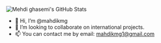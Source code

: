 ![Mehdi ghasemi's GitHub Stats](https://github-readme-stats.vercel.app/api?username=mahdikmg&show_icons=true&theme=prussian)

- 👋 Hi, I’m @mahdikmg
- 🌱 I’m looking to collaborate on international projects.
- 📫 You can contact me by email: mahdikmg1@gmail.com
